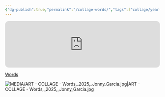 ```yaml
---
{"dg-publish":true,"permalink":"/collage-words/","tags":["collage/year-2025","c/face","c/phone","c/line","c/stairs","c/man","c/woman","c/ghost-effect","c/colour-purple","c/colour-blue","c/colour-yellow","c/colour-black","c/N/CL","c/colour-colorfull"],"created":"2025-08-01T08:26:55.778-04:00","updated":"2025-09-09T13:50:25.922-04:00"}
---
```



<iframe style="border-radius:12px" src="https://open.spotify.com/embed/track/654W5jyNa690Hymt5uyy3W?utm_source=generator&theme=0" width="100%" height="152" frameBorder="0" allowfullscreen="" allow="autoplay; clipboard-write; encrypted-media; fullscreen; picture-in-picture" loading="lazy"></iframe>

[Words](https://www.instagram.com/p/DMyBWuuxkaZ/?utm_source=ig_web_copy_link&igsh=b2FkMjdkMHdpazlw)

![MEDIA/ART - COLLAGE - Words,_2025,_Jonny_Garcia.jpg|ART - COLLAGE - Words,_2025,_Jonny_Garcia.jpg](/img/user/MEDIA/ART%20-%20COLLAGE%20-%20Words,_2025,_Jonny_Garcia.jpg)